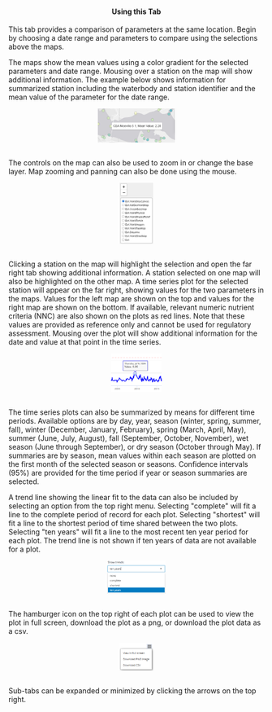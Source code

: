 <div class = 'row'>
<div class = 'col-md-2'></div>
<div class = 'col-md-8'>

<h4 style = 'text-align: center'>Using this Tab</h4>

<p>This tab provides a comparison of parameters at the same location. Begin by choosing a date range and parameters to compare using the selections above the maps.</p>

<p>The maps show the mean values using a color gradient for the selected parameters and date range. Mousing over a station on the map will show additional information. The example below shows information for summarized station including the waterbody and station identifier and the mean value of the parameter for the date range.</p>
 
<img src='parmcompmapex1.png' style='width: 30%; display: block; margin: 0 auto;'>   
<br>

<p>The controls on the map can also be used to zoom in or change the base layer.  Map zooming and panning can also be done using the mouse.</p>

<img src='mapcontrols.png' style='width: 13%; display: block; margin: 0 auto;'>   
<br>

<p>Clicking a station on the map will highlight the selection and open the far right tab showing additional information. A station selected on one map will also be highlighted on the other map. A time series plot for the selected station will appear on the far right, showing values for the two parameters in the maps. Values for the left map are shown on the top and values for the right map are shown on the bottom. If available, relevant numeric nutrient criteria (NNC) are also shown on the plots as red lines. Note that these values are provided as reference only and cannot be used for regulatory assessment. Mousing over the plot will show additional information for the date and value at that point in the time series.</p>

<img src='parmcompplotex1.png' style='width: 20%; display: block; margin: 0 auto;'>   
<br>

<p>The time series plots can also be summarized by means for different time periods. Available options are by day, year, season (winter, spring, summer, fall), winter (December, January, February), spring (March, April, May), summer (June, July, August), fall (September, October, November), wet season (June through September), or dry season (October through May). If summaries are by season, mean values within each season are plotted on the first month of the selected season or seasons. Confidence intervals (95%) are provided for the time period if year or season summaries are selected.</p>

<p>A trend line showing the linear fit to the data can also be included by selecting an option from the top right menu.  Selecting "complete" will fit a line to the complete period of record for each plot.  Selecting "shortest" will fit a line to the shortest period of time shared between the two plots.  Selecting "ten years" will fit a line to the most recent ten year period for each plot. The trend line is not shown if ten years of data are not available for a plot.</p>

<img src='parmcomptrnd.png' style='width: 23%; display: block; margin: 0 auto;'>   
<br>

<p>The hamburger icon on the top right of each plot can be used to view the plot in full screen, download the plot as a png, or download the plot data as a csv.</p>

<img src='hamburger.png' style='width: 13%; display: block; margin: 0 auto;'>   
<br>

<p>Sub-tabs can be expanded or minimized by clicking the arrows on the top right.</p>

</div>
<div class = 'col-md-2'></div>
</div>